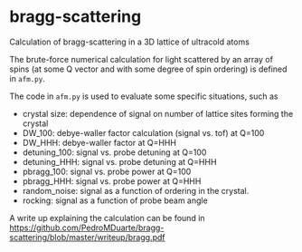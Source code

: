 # bragg-scattering
Calculation of bragg-scattering in a 3D lattice of ultracold atoms

The brute-force numerical calculation for light scattered by an array of spins (at some Q vector and with some degree of spin ordering) is defined in `afm.py`.

The code in `afm.py` is used to evaluate some specific situations, such as 

* crystal size: dependence of signal on number of lattice sites forming the crystal
* DW_100: debye-waller factor calculation (signal vs. tof) at Q=100
* DW_HHH: debye-waller factor at Q=HHH
* detuning_100: signal vs. probe detuning at Q=100
* detuning_HHH: signal vs. probe detuning at Q=HHH
* pbragg_100: signal vs. probe power at Q=100
* pbragg_HHH: signal vs. probe power at Q=HHH
* random_noise: signal as a function of ordering in the crystal.
* rocking: signal as a function of probe beam angle

A write up explaining the calculation can be found in https://github.com/PedroMDuarte/bragg-scattering/blob/master/writeup/bragg.pdf 
